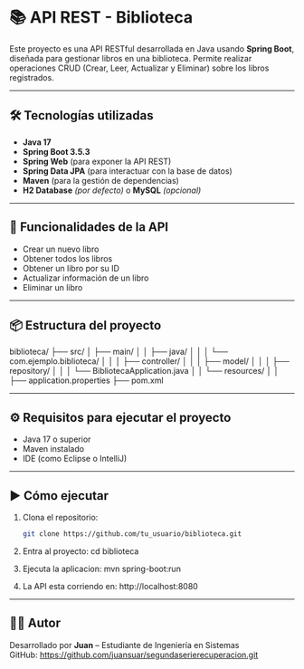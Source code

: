 # 📚 API REST - Biblioteca

Este proyecto es una API RESTful desarrollada en Java usando **Spring Boot**, diseñada para gestionar libros en una biblioteca. Permite realizar operaciones CRUD (Crear, Leer, Actualizar y Eliminar) sobre los libros registrados.

---

## 🛠 Tecnologías utilizadas

- **Java 17**
- **Spring Boot 3.5.3**
- **Spring Web** (para exponer la API REST)
- **Spring Data JPA** (para interactuar con la base de datos)
- **Maven** (para la gestión de dependencias)
- **H2 Database** *(por defecto)* o **MySQL** *(opcional)*

---

## 🚀 Funcionalidades de la API

- Crear un nuevo libro
- Obtener todos los libros
- Obtener un libro por su ID
- Actualizar información de un libro
- Eliminar un libro

---

## 📦 Estructura del proyecto

biblioteca/
├── src/
│ ├── main/
│ │ ├── java/
│ │ │ └── com.ejemplo.biblioteca/
│ │ │ ├── controller/
│ │ │ ├── model/
│ │ │ ├── repository/
│ │ │ └── BibliotecaApplication.java
│ │ └── resources/
│ │ ├── application.properties
├── pom.xml


---

## ⚙️ Requisitos para ejecutar el proyecto

- Java 17 o superior
- Maven instalado
- IDE (como Eclipse o IntelliJ)

---

## ▶️ Cómo ejecutar

1. Clona el repositorio:
   ```bash
   git clone https://github.com/tu_usuario/biblioteca.git

2. Entra al proyecto:
   cd biblioteca

3. Ejecuta la aplicacion:
   mvn spring-boot:run

4. La API esta corriendo en:
   http://localhost:8080

---

## 👨‍💻 Autor

Desarrollado por **Juan** – Estudiante de Ingeniería en Sistemas  
GitHub: https://github.com/juansuar/segundaserierecuperacion.git
